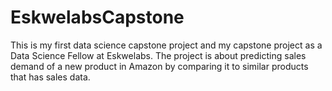 # EskwelabsCapstone
This is my first data science capstone project and my capstone project as a Data Science Fellow at Eskwelabs. The project is about predicting sales demand of a new product in Amazon by comparing it to similar products that has sales data.
